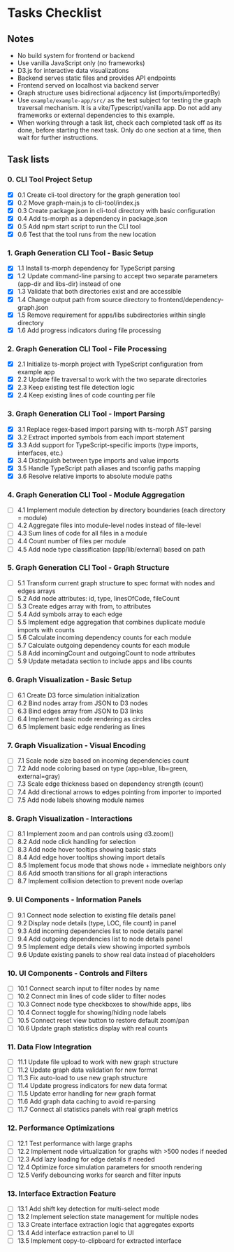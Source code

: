 # Tasks Checklist

## Notes
- No build system for frontend or backend
- Use vanilla JavaScript only (no frameworks)
- D3.js for interactive data visualizations
- Backend serves static files and provides API endpoints
- Frontend served on localhost via backend server
- Graph structure uses bidirectional adjacency list (imports/importedBy)
- Use `example/example-app/src/` as the test subject for testing the graph traversal mechanism. It is a vite/Typescript/vanilla app. Do not add any frameworks or external dependencies to this example.
- When working through a task list, check each completed task off as its done, before starting the next task. Only do one section at a time, then wait for further instructions.

## Task lists

### 0. CLI Tool Project Setup
- [x] 0.1 Create cli-tool directory for the graph generation tool
- [x] 0.2 Move graph-main.js to cli-tool/index.js
- [x] 0.3 Create package.json in cli-tool directory with basic configuration
- [x] 0.4 Add ts-morph as a dependency in package.json
- [x] 0.5 Add npm start script to run the CLI tool
- [x] 0.6 Test that the tool runs from the new location

### 1. Graph Generation CLI Tool - Basic Setup
- [x] 1.1 Install ts-morph dependency for TypeScript parsing
- [x] 1.2 Update command-line parsing to accept two separate parameters (app-dir and libs-dir) instead of one
- [x] 1.3 Validate that both directories exist and are accessible
- [x] 1.4 Change output path from source directory to frontend/dependency-graph.json
- [x] 1.5 Remove requirement for apps/libs subdirectories within single directory
- [x] 1.6 Add progress indicators during file processing

### 2. Graph Generation CLI Tool - File Processing
- [x] 2.1 Initialize ts-morph project with TypeScript configuration from example app
- [x] 2.2 Update file traversal to work with the two separate directories
- [x] 2.3 Keep existing test file detection logic
- [x] 2.4 Keep existing lines of code counting per file

### 3. Graph Generation CLI Tool - Import Parsing
- [x] 3.1 Replace regex-based import parsing with ts-morph AST parsing
- [x] 3.2 Extract imported symbols from each import statement
- [x] 3.3 Add support for TypeScript-specific imports (type imports, interfaces, etc.)
- [x] 3.4 Distinguish between type imports and value imports
- [x] 3.5 Handle TypeScript path aliases and tsconfig paths mapping
- [x] 3.6 Resolve relative imports to absolute module paths

### 4. Graph Generation CLI Tool - Module Aggregation
- [ ] 4.1 Implement module detection by directory boundaries (each directory = module)
- [ ] 4.2 Aggregate files into module-level nodes instead of file-level
- [ ] 4.3 Sum lines of code for all files in a module
- [ ] 4.4 Count number of files per module
- [ ] 4.5 Add node type classification (app/lib/external) based on path

### 5. Graph Generation CLI Tool - Graph Structure
- [ ] 5.1 Transform current graph structure to spec format with nodes and edges arrays
- [ ] 5.2 Add node attributes: id, type, linesOfCode, fileCount
- [ ] 5.3 Create edges array with from, to attributes
- [ ] 5.4 Add symbols array to each edge
- [ ] 5.5 Implement edge aggregation that combines duplicate module imports with counts
- [ ] 5.6 Calculate incoming dependency counts for each module
- [ ] 5.7 Calculate outgoing dependency counts for each module
- [ ] 5.8 Add incomingCount and outgoingCount to node attributes
- [ ] 5.9 Update metadata section to include apps and libs counts

### 6. Graph Visualization - Basic Setup
- [ ] 6.1 Create D3 force simulation initialization
- [ ] 6.2 Bind nodes array from JSON to D3 nodes
- [ ] 6.3 Bind edges array from JSON to D3 links
- [ ] 6.4 Implement basic node rendering as circles
- [ ] 6.5 Implement basic edge rendering as lines

### 7. Graph Visualization - Visual Encoding
- [ ] 7.1 Scale node size based on incoming dependencies count
- [ ] 7.2 Add node coloring based on type (app=blue, lib=green, external=gray)
- [ ] 7.3 Scale edge thickness based on dependency strength (count)
- [ ] 7.4 Add directional arrows to edges pointing from importer to imported
- [ ] 7.5 Add node labels showing module names

### 8. Graph Visualization - Interactions
- [ ] 8.1 Implement zoom and pan controls using d3.zoom()
- [ ] 8.2 Add node click handling for selection
- [ ] 8.3 Add node hover tooltips showing basic stats
- [ ] 8.4 Add edge hover tooltips showing import details
- [ ] 8.5 Implement focus mode that shows node + immediate neighbors only
- [ ] 8.6 Add smooth transitions for all graph interactions
- [ ] 8.7 Implement collision detection to prevent node overlap

### 9. UI Components - Information Panels
- [ ] 9.1 Connect node selection to existing file details panel
- [ ] 9.2 Display node details (type, LOC, file count) in panel
- [ ] 9.3 Add incoming dependencies list to node details panel
- [ ] 9.4 Add outgoing dependencies list to node details panel
- [ ] 9.5 Implement edge details view showing imported symbols
- [ ] 9.6 Update existing panels to show real data instead of placeholders

### 10. UI Components - Controls and Filters
- [ ] 10.1 Connect search input to filter nodes by name
- [ ] 10.2 Connect min lines of code slider to filter nodes
- [ ] 10.3 Connect node type checkboxes to show/hide apps, libs
- [ ] 10.4 Connect toggle for showing/hiding node labels
- [ ] 10.5 Connect reset view button to restore default zoom/pan
- [ ] 10.6 Update graph statistics display with real counts

### 11. Data Flow Integration
- [ ] 11.1 Update file upload to work with new graph structure
- [ ] 11.2 Update graph data validation for new format
- [ ] 11.3 Fix auto-load to use new graph structure
- [ ] 11.4 Update progress indicators for new data format
- [ ] 11.5 Update error handling for new graph format
- [ ] 11.6 Add graph data caching to avoid re-parsing
- [ ] 11.7 Connect all statistics panels with real graph metrics

### 12. Performance Optimizations
- [ ] 12.1 Test performance with large graphs
- [ ] 12.2 Implement node virtualization for graphs with >500 nodes if needed
- [ ] 12.3 Add lazy loading for edge details if needed
- [ ] 12.4 Optimize force simulation parameters for smooth rendering
- [ ] 12.5 Verify debouncing works for search and filter inputs

### 13. Interface Extraction Feature
- [ ] 13.1 Add shift key detection for multi-select mode
- [ ] 13.2 Implement selection state management for multiple nodes
- [ ] 13.3 Create interface extraction logic that aggregates exports
- [ ] 13.4 Add interface extraction panel to UI
- [ ] 13.5 Implement copy-to-clipboard for extracted interface